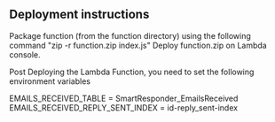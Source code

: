 ## Deployment instructions
Package function (from the function directory) using the following command "zip -r function.zip index.js"
Deploy function.zip on Lambda console.

Post Deploying the Lambda Function, you need to set the following environment variables

EMAILS_RECEIVED_TABLE = SmartResponder_EmailsReceived
EMAILS_RECEIVED_REPLY_SENT_INDEX = id-reply_sent-index
